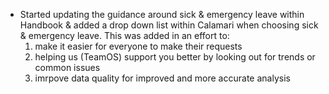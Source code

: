 
* Started updating the guidance around sick & emergency leave within Handbook & added a drop down list within Calamari when choosing sick & emergency leave. This was added in an effort to:
  1. make it easier for everyone to make their requests
  2. helping us (TeamOS) support you better by looking out for trends or common issues
  3. imrpove data quality for improved and more accurate analysis
